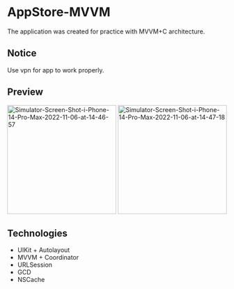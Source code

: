 # AppStore-MVVM

The application was created for practice with MVVM+C architecture. 

## Notice

Use vpn for app to work properly.

## Preview

<img src="https://i.ibb.co/jhD34gb/Simulator-Screen-Shot-i-Phone-14-Pro-Max-2022-11-06-at-14-46-57.png" alt="Simulator-Screen-Shot-i-Phone-14-Pro-Max-2022-11-06-at-14-46-57" width="250" /></a> <a href="https://ibb.co/mC6W5wf"><img src="https://i.ibb.co/JR5Jj4D/Simulator-Screen-Shot-i-Phone-14-Pro-Max-2022-11-06-at-14-47-18.png" alt="Simulator-Screen-Shot-i-Phone-14-Pro-Max-2022-11-06-at-14-47-18" width="250" /></a>

## Technologies

- UIKit + Autolayout
- MVVM + Coordinator
- URLSession
- GCD
- NSCache
